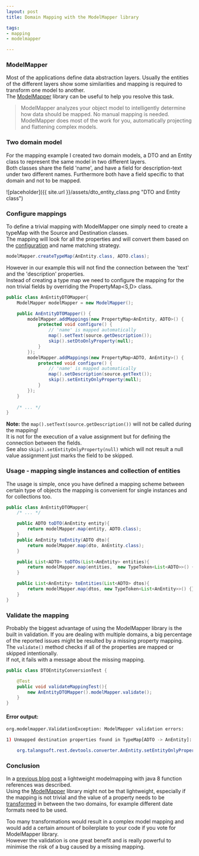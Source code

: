 ```yaml
---
layout: post
title: Domain Mapping with the ModelMapper library

tags:
- mapping
- modelmapper

---
```


### ModelMapper
Most of the applications define data abstraction layers. Usually 
the entities of the different layers show some similarities and mapping is required to transform 
 one model to another. <br/>
 The <a href="http://modelmapper.org/" target="_blank">ModelMapper</a> library
 can be useful to help you resolve this task.<br/>
<blockquote>
ModelMapper analyzes your object model to intelligently determine how data should be mapped. 
No manual mapping is needed. ModelMapper does most of the work for you, 
automatically projecting and flattening complex models.
</blockquote>

### Two domain model
For the mapping example I created two domain models, a DTO and an Entity class 
to represent the same model in two different layers. <br/>
Both classes share the field 'name', and have a field for description-text under two different names. 
Furthermore both have a field specific to that domain and not to be mapped. 

![placeholder]({{ site.url }}/assets/dto_entity_class.png "DTO and Entity class")


### Configure mappings
To define a trivial mapping with ModelMapper one simply need to create a typeMap with the Source and Destination classes. <br/>
The mapping will look for all the properties and will convert them based on the <a href="http://modelmapper.org/user-manual/configuration/">configuration</a> and
 name matching strategy. 
 
```java
modelMapper.createTypeMap(AnEntity.class, ADTO.class);
```

However in our example this will not find the connection between the 'text' and the 'description' properties.<br/> 
Instead of creating a type map we need to configure the mapping for the non trivial fields by overriding the PropertyMap<S,D> class.

```java
public class AnEntityDTOMapper{
    ModelMapper modelMapper = new ModelMapper();

    public AnEntityDTOMapper() {
        modelMapper.addMappings(new PropertyMap<AnEntity, ADTO>() {
            protected void configure() {
                // 'name' is mapped automatically
                map().setText(source.getDescription());
                skip().setDtoOnlyProperty(null);
            }
        });
        modelMapper.addMappings(new PropertyMap<ADTO, AnEntity>() {
            protected void configure() {
                // 'name' is mapped automatically
                map().setDescription(source.getText());
                skip().setEntityOnlyProperty(null);
            }
        });
    }
    
    /* ... */
}
```
**Note:** the <code>map().setText(source.getDescription())</code> will not be called during the mapping!<br/>
It is not for the execution of a value assignment but for defining the connection between the fields.<br/> 
See also <code>skip().setEntityOnlyProperty(null)</code> which will not result a null 
value assignment just marks the field to be skipped.

### Usage - mapping single instances and collection of entities
The usage is simple, once you have defined a mapping scheme between certain type of objects 
the mapping is convenient for single instances and for collections too. 

```java
public class AnEntityDTOMapper{
    /* ... */

    public ADTO toDTO(AnEntity entity){
        return modelMapper.map(entity, ADTO.class);
    }
    public AnEntity toEntity(ADTO dto){
        return modelMapper.map(dto, AnEntity.class);
    }

    public List<ADTO> toDTOs(List<AnEntity> entities){
        return modelMapper.map(entities,  new TypeToken<List<ADTO>>() {}.getType());
    }

    public List<AnEntity> toEntities(List<ADTO> dtos){
        return modelMapper.map(dtos, new TypeToken<List<AnEntity>>() {}.getType());
    }
}
```

### Validate the mapping
Probably the biggest advantage of using the ModelMapper library is the built in validation. 
If you are dealing with multiple domains, a big percentage of the reported issues might be resulted 
by a missing property mapping. <br/>
The <code>validate()</code> method checks if all of the properties are mapped or skipped intentionally.<br/> 
If not, it fails with a message about the missing mapping.

```java
public class DTOEntityConversionTest {

    @Test
    public void validateMappingTest(){
        new AnEntityDTOMapper().modelMapper.validate();
    }
}
```

#### Error output:

```sh
org.modelmapper.ValidationException: ModelMapper validation errors:

1) Unmapped destination properties found in TypeMap[ADTO -> AnEntity]:

	org.talangsoft.rest.devtools.converter.AnEntity.setEntityOnlyProperty()
```

### Conclusion
In a <a href="http://www.talangsoft.org/2015/02/19/model-mapping-with_java8/" target="_blank">previous blog post</a> a lightweight modelmapping with java 8 function references was described.<br/> 
Using the <a href="http://modelmapper.org/" target="_blank">ModelMapper</a> library might not be that lightweight, 
especially if the mapping is not trivial and the value of a property needs to be 
<a href="http://modelmapper.org/user-manual/property-mapping/#converters">transformed</a> in between the two domains, 
for example different date formats need to be used. 

Too many transformations would result in a complex model mapping and would add a certain amount of boilerplate to your code if you vote for ModelMapper library.
 <br/>
However the validation is one great benefit and is really powerful to minimise the 
risk of a bug caused by a missing mapping.<br/>  